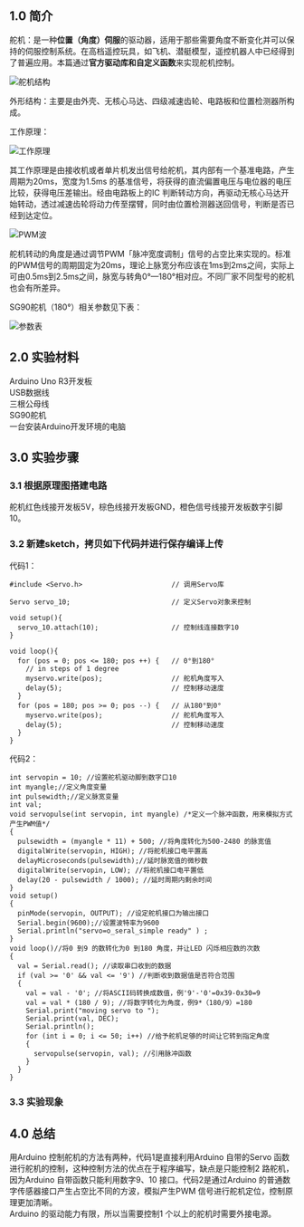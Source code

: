 ## 1.0 简介               

舵机：是一种**位置（角度）伺服**的驱动器，适用于那些需要角度不断变化并可以保持的伺服控制系统。在高档遥控玩具，如飞机、潜艇模型，遥控机器人中已经得到了普遍应用。本篇通过**官方驱动库和自定义函数**来实现舵机控制。         

![舵机结构](https://img-blog.csdnimg.cn/20210207094120658.jpg?x-oss-process=image/watermark,type_ZmFuZ3poZW5naGVpdGk,shadow_10,text_aHR0cHM6Ly9ibG9nLmNzZG4ubmV0L1ZPUjIzNA==,size_16,color_FFFFFF,t_70#pic_center)

外形结构：主要是由外壳、无核心马达、四级减速齿轮、电路板和位置检测器所构成。          

工作原理：            

![工作原理](https://img-blog.csdnimg.cn/20210207135457109.gif#pic_center)

其工作原理是由接收机或者单片机发出信号给舵机，其内部有一个基准电路，产生周期为20ms，宽度为1.5ms 的基准信号，将获得的直流偏置电压与电位器的电压比较，获得电压差输出。经由电路板上的IC 判断转动方向，再驱动无核心马达开始转动，透过减速齿轮将动力传至摆臂，同时由位置检测器送回信号，判断是否已经到达定位。            

![PWM波](https://img-blog.csdnimg.cn/20210207094959632.jpg?x-oss-process=image/watermark,type_ZmFuZ3poZW5naGVpdGk,shadow_10,text_aHR0cHM6Ly9ibG9nLmNzZG4ubmV0L1ZPUjIzNA==,size_16,color_FFFFFF,t_70#pic_center)

舵机转动的角度是通过调节PWM「脉冲宽度调制」信号的占空比来实现的。标准的PWM信号的周期固定为20ms，理论上脉宽分布应该在1ms到2ms之间，实际上可由0.5ms到2.5ms之间，脉宽与转角0°—180°相对应。不同厂家不同型号的舵机也会有所差异。           



SG90舵机（180°）相关参数见下表： 			

![参数表](https://img-blog.csdnimg.cn/2021020715034532.png?x-oss-process=image/watermark,type_ZmFuZ3poZW5naGVpdGk,shadow_10,text_aHR0cHM6Ly9ibG9nLmNzZG4ubmV0L1ZPUjIzNA==,size_16,color_FFFFFF,t_70#pic_center)

## 2.0 实验材料			

Arduino Uno R3开发板			
USB数据线			
三根公母线			
SG90舵机			
一台安装Arduino开发环境的电脑			

## 3.0 实验步骤			

### 3.1 根据原理图搭建电路			

舵机红色线接开发板5V，棕色线接开发板GND，橙色信号线接开发板数字引脚10。			
		

### 3.2 新建sketch，拷贝如下代码并进行保存编译上传			

代码1：			

```
#include <Servo.h>						// 调用Servo库

Servo servo_10;							// 定义Servo对象来控制
		
void setup(){
  servo_10.attach(10);					// 控制线连接数字10
}

void loop(){
  for (pos = 0; pos <= 180; pos ++) { 	// 0°到180°
    // in steps of 1 degree
    myservo.write(pos);             	// 舵机角度写入
    delay(5);                       	// 控制移动速度
  }
  for (pos = 180; pos >= 0; pos --) { 	// 从180°到0°
    myservo.write(pos);              	// 舵机角度写入
    delay(5);                       	// 控制移动速度
  }
}
```






代码2：     

```
int servopin = 10; //设置舵机驱动脚到数字口10
int myangle;//定义角度变量
int pulsewidth;//定义脉宽变量
int val;
void servopulse(int servopin, int myangle) /*定义一个脉冲函数，用来模拟方式产生PWM值*/
{
  pulsewidth = (myangle * 11) + 500; //将角度转化为500-2480 的脉宽值
  digitalWrite(servopin, HIGH); //将舵机接口电平置高
  delayMicroseconds(pulsewidth);//延时脉宽值的微秒数
  digitalWrite(servopin, LOW); //将舵机接口电平置低
  delay(20 - pulsewidth / 1000); //延时周期内剩余时间
}
void setup()
{
  pinMode(servopin, OUTPUT); //设定舵机接口为输出接口
  Serial.begin(9600);//设置波特率为9600
  Serial.println("servo=o_seral_simple ready" ) ;
}
void loop()//将0 到9 的数转化为0 到180 角度，并让LED 闪烁相应数的次数
{
  val = Serial.read(); //读取串口收到的数据
  if (val >= '0' && val <= '9') //判断收到数据值是否符合范围
  {
    val = val - '0'; //将ASCII码转换成数值，例'9'-'0'=0x39-0x30=9
    val = val * (180 / 9); //将数字转化为角度，例9*（180/9）=180
    Serial.print("moving servo to ");
    Serial.print(val, DEC);
    Serial.println();
    for (int i = 0; i <= 50; i++) //给予舵机足够的时间让它转到指定角度
    {
      servopulse(servopin, val); //引用脉冲函数
    }
  }
}      
```

### 3.3 实验现象         



## 4.0 总结         

用Arduino 控制舵机的方法有两种，代码1是直接利用Arduino 自带的Servo 函数进行舵机的控制，这种控制方法的优点在于程序编写，缺点是只能控制2 路舵机，因为Arduino 自带函数只能利用数字9、10 接口。代码2是通过Arduino 的普通数字传感器接口产生占空比不同的方波，模拟产生PWM 信号进行舵机定位，控制原理更加清晰。             
Arduino 的驱动能力有限，所以当需要控制1 个以上的舵机时需要外接电源。           